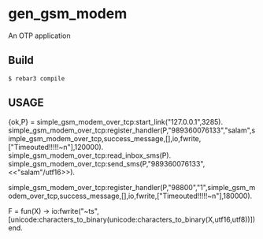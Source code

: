 gen_gsm_modem
=====

An OTP application

Build
-----

    $ rebar3 compile

USAGE
-----
{ok,P} = simple_gsm_modem_over_tcp:start_link("127.0.0.1",3285).
simple_gsm_modem_over_tcp:register_handler(P,"989360076133","salam",simple_gsm_modem_over_tcp,success_message,[],io,fwrite,["Timeouted!!!!!~n"],120000).
simple_gsm_modem_over_tcp:read_inbox_sms(P).
simple_gsm_modem_over_tcp:send_sms(P,"989360076133",<<"salam"/utf16>>).


simple_gsm_modem_over_tcp:register_handler(P,"98800","1",simple_gsm_modem_over_tcp,success_message,[],io,fwrite,["Timeouted!!!!!~n"],180000).


 F = fun(X) -> io:fwrite("~ts",[unicode:characters_to_binary(unicode:characters_to_binary(X,utf16,utf8))]) end.
